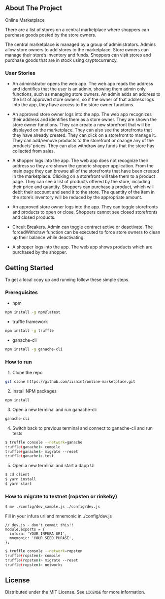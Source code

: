 <!-- ABOUT THE PROJECT -->
## About The Project

Online Marketplace

There are a list of stores on a central marketplace where shoppers can purchase goods posted by the store owners.
 
The central marketplace is managed by a group of administrators. Admins allow store owners to add stores to the marketplace. Store owners can manage their store’s inventory and funds. Shoppers can visit stores and purchase goods that are in stock using cryptocurrency. 
 
### User Stories

* An administrator opens the web app. The web app reads the address and identifies that the user is an admin, showing them admin only functions, such as managing store owners. An admin adds an address to the list of approved store owners, so if the owner of that address logs into the app, they have access to the store owner functions.
 
* An approved store owner logs into the app. The web app recognizes their address and identifies them as a store owner. They are shown the store owner functions. They can create a new storefront that will be displayed on the marketplace. They can also see the storefronts that they have already created. They can click on a storefront to manage it. They can add/remove products to the storefront or change any of the products’ prices. They can also withdraw any funds that the store has collected from sales.
 
* A shopper logs into the app. The web app does not recognize their address so they are shown the generic shopper application. From the main page they can browse all of the storefronts that have been created in the marketplace. Clicking on a storefront will take them to a product page. They can see a list of products offered by the store, including their price and quantity. Shoppers can purchase a product, which will debit their account and send it to the store. The quantity of the item in the store’s inventory will be reduced by the appropriate amount.

* An approved store owner logs into the app. They can toggle storefronts and products to open or close. Shoppers cannot see closed storefronts and closed products.

* Circuit Breakers. Admin can toggle contract active or deactivate. The forcedWithdraw function can be executed to force store owners to clean up their balance while deactivating. 

* A shopper logs into the app. The web app shows products which are purchased by the shopper.


<!-- GETTING STARTED -->
## Getting Started

To get a local copy up and running follow these simple steps.

### Prerequisites

* npm
```sh
npm install -g npm@latest
```
* truffle framework
```sh
npm install -g truffle
```
* ganache-cli
```sh
npm install -g ganache-cli
```


### How to run
 
1. Clone the repo
```sh
git clone https://github.com/iisaint/online-marketplace.git
```
2. Install NPM packages
```sh
npm install
```
3. Open a new terminal and run ganache-cli
```sh
ganache-cli
```
4. Switch back to previous terminal and connect to ganache-cli and run tests
```sh
$ truffle console --network=ganache
truffle(ganache)> compile
truffle(ganache)> migrate --reset
truffle(ganache)> test
```
5. Open a new terminal and start a dapp UI
```sh
$ cd client
$ yarn install
$ yarn start
```

### How to migrate to testnet (ropsten or rinkeby)
```sh
$ mv ./config/dev_sample.js ./config/dev.js
```
Fill in your infura url and mnemonic in ./config/dev.js
```javascriopt
// dev.js - don't commit this!!
module.exports = {
  infura: 'YOUR INFURA URI',
  mnemonic: 'YOUR SEED PHRASE',
};
```
```sh
$ truffle console --network=ropsten
truffle(ropsten)> compile
truffle(ropsten)> migrate --reset
truffle(ropsten)> networks
```

<!-- LICENSE -->
## License

Distributed under the MIT License. See `LICENSE` for more information.
